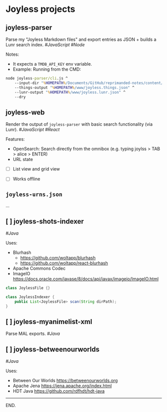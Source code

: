 # Joyless projects


## joyless-parser
Parse my "Joyless Markdown files" and export entries as JSON + builds a Lunr search index.
_#JavaScript #Node_

Notes:
- It expects a `TMDB_API_KEY` env variable.
- Example: Running from the CMD:
```bat
node joyless-parser/cli.js ^
    --input-dir "%HOMEPATH%/Documents/GitHub/reprimanded-notes/content/joyless" ^
    --things-output "%HOMEPATH%/www/joyless.things.json" ^
    --lunr-output "%HOMEPATH%/www/joyless.lunr.json" ^
    --dry
```


## joyless-web
Render the output of `joyless-parser` with basic search functionality (via Lunr). _#JavaScript #React_

Features:
- OpenSearch: Search directly from the omnibox (e.g. typing joylss > TAB > alice > ENTER)
- URL state
- [ ] List view and grid view
- [ ] Works offline


## `joyless-urns.json`
...


## [ ] joyless-shots-indexer
_#Java_

Uses:
- Blurhash
    * https://github.com/woltapp/blurhash
    * https://github.com/woltapp/react-blurhash
- Apache Commons Codec
- ImageIO
https://docs.oracle.com/javase/8/docs/api/javax/imageio/ImageIO.html

```java
class JoylessFile {}

class JoylessIndexer {
    public List<JoylessFile> scan(String dirPath);
}
```


## [ ] joyless-myanimelist-xml
Parse MAL exports. _#Java_



## [ ] joyless-betweenourworlds
_#Java_

Uses:
- Between Our Worlds https://betweenourworlds.org
- Apache Jena https://jena.apache.org/index.html
- HDT Java https://github.com/rdfhdt/hdt-java

---

END.
